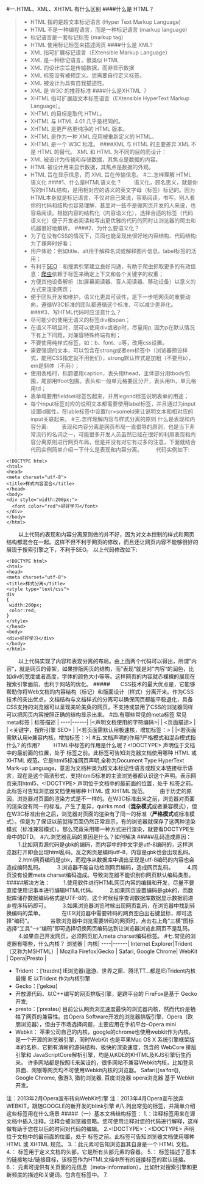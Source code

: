#一.HTML、XML、XHTML 有什么区别
####什么是 HTML？
> - HTML 指的是超文本标记语言 (Hyper Text Markup Language)
> - HTML 不是一种编程语言，而是一种标记语言 (markup language)
> - 标记语言是一套标记标签 (markup tag)
> - HTML 使用标记标签来描述网页
####什么是 XML?
> - XML 指可扩展标记语言（EXtensible Markup Language）
> - XML 是一种标记语言，很类似 HTML
> - XML 的设计宗旨是传输数据，而非显示数据
> - XML 标签没有被预定义。您需要自行定义标签。
> - XML 被设计为具有自我描述性。
> - XML 是 W3C 的推荐标准
####什么是XHTML ？
> - XHTML 指可扩展超文本标签语言（EXtensible HyperText Markup Language）。
> - XHTML 的目标是取代 HTML。
> - XHTML 与 HTML 4.01 几乎是相同的。
> - XHTML 是更严格更纯净的 HTML 版本。
> - XHTML 是作为一种 XML 应用被重新定义的 HTML。
> - XHTML 是一个 W3C 标准。
####XML 与 HTML 的主要差异
XML 不是 HTML 的替代。
XML 和 HTML 为不同的目的而设计：
   > - XML 被设计为传输和存储数据，其焦点是数据的内容。
   > - HTML 被设计用来显示数据，其焦点是数据的外观。
   > - HTML 旨在显示信息，而 XML 旨在传输信息。
#二.怎样理解 HTML 语义化
####1、什么是HTML语义化？
  语义化，顾名思义，就是你写的HTML结构，是用相对应的语义的英文字母（标签）标记的。因为HTML本身就是标记语言，不仅对自己来说，容易阅读，书写。别人看你的代码和结构也容易理解，甚至对一些不是做网页开发的人来说，也容易阅读。根据内容的结构化（内容语义化），选择合适的标签（代码语义化）便于开发者阅读和写出更优雅的代码的同时让浏览器的爬虫和机器很好地解析。
####2、为什么要语义化？
> - 为了在没有CSS的情况下，页面也能呈现出很好地内容结构、代码结构:为了裸奔时好看；
> - 用户体验：例如title、alt用于解释名词或解释图片信息、label标签的活用；
> - 有利于[SEO](http://baike.baidu.com/view/1047.htm)：和搜索引擎建立良好沟通，有助于爬虫抓取更多的有效信息：[爬虫](http://baike.baidu.com/view/998403.htm)依赖于标签来确定上下文和各个关键字的权重；
> - 方便其他设备解析（如屏幕阅读器、盲人阅读器、移动设备）以意义的方式来渲染网页；
> - 便于团队开发和维护，语义化更具可读性，是下一步吧网页的重要动向，遵循W3C标准的团队都遵循这个标准，可以减少差异化。
####3、写HTML代码时应注意什么？
> - 尽可能少的使用无语义的标签div和span；
> - 在语义不明显时，既可以使用div或者p时，尽量用p, 因为p在默认情况下有上下间距，对兼容特殊终端有利；
> - 不要使用纯样式标签，如：b、font、u等，改用css设置。
> - 需要强调的文本，可以包含在strong或者em标签中（浏览器预设样式，能用CSS指定就不用他们），strong默认样式是加粗（不要用b），em是斜体（不用i）；
> - 使用表格时，标题要用caption，表头用thead，主体部分用tbody包围，尾部用tfoot包围。表头和一般单元格要区分开，表头用th，单元格用td；
> - 表单域要用fieldset标签包起来，并用legend标签说明表单的用途；
> - 每个input标签对应的说明文本都需要使用label标签，并且通过为input设置id属性，在lable标签中设置for=someld来让说明文本和相对应的input关联起来。
#三.怎样理解内容与样式分离的原则
什么是表现和内容分离: 
        表现和内容分离是网页布局一直倡导的原则，也是当下非常流行的名词之一，可能很多开发人员虽然已经在很好的利用表现和内容分离原则进行网页布局，但是并没有对它有过多的注意，下面就结合代码实例简单介绍一下什么是表现和内容分离。
        代码实例如下:
```
<!DOCTYPE html>
<html>
<head>
<meta charset="utf-8">
<title>样式内容混合</title>
</head> 
<body> 
<div style="width:200px;">
  <font color="red">好好学习</font>
</div> 
</body> 
</html>
 ```
        以上代码的表现和内容分离原则做的并不好，因为对文本控制的样式和网页结构都混合在一起。这样不但不利于网页的修改，而且还让网页内容不能够很好的展现于搜索引擎之下，不利于SEO。
以上代码修改如下:
 ```
<!DOCTYPE html>
<html>
<head>
<meta charset="utf-8">
<title>样式分离</title>
<style type="text/css"> 
div 
{ 
  width:200px; 
  color:red; 
}  
</style> 
</head> 
<body> 
<div>好好学习</div> 
</body> 
</html>
``` 
        以上代码实现了内容和表现分离的布局。由上面两个代码可以得出，所谓”内容“，就是网页的骨架，如果排版网页的结构，而”表现“就是对”内容“的润色，比如div的宽度或者高度，字体的颜色大小等等。这样网页的内容就赤裸裸的展现在搜索引擎面前，也利于网站的优化。
#####       CSS技术的最大优点是，它能够帮助你将Web文档的内容结构（标记）和版面设计（样式）分离开来。作为CSS技术的突出优点，文档结构与文档样式的分离可以确保网页都能平稳退化，具备CSS支持的浏览器可以呈现美轮美奂的网页，不支持或禁用了CSS的浏览器同样可以把网页内容按照正确的结构显示出来。
#四.有哪些常见的meta标签
常见meta标签 | 标签描述 | 
----|------|
<meta charset="utf-8">|<声明文档使用的字符编码>|
<meta http-equiv="description" content="网页描述">  | <页面描述> | 
<meta http-equiv="keywords" content="关键字1,关键字2,...">  | <关键字，搜所引擎 SEO> | 
<meta name="renderer" content="webkit">|<若页面需默认用极速核，增加标签：> | 
<meta name="renderer" content="ie-comp">|<若页面需默认用ie兼容内核，增加标签：>|
#五.文档声明的作用?严格模式和混杂模式指什么?<!doctype html> 的作用?
        HTML中<!DOCTYPE html>标签的作用是什么呢？<!DOCTYPE> 声明位于文档中的最前面的位置，处于 <html> 标签之前。此标签可告知浏览器文档使用哪种 HTML 或 XHTML 规范。它是html5标准网页声明,全称为Document Type HyperText Mark-up Language，意思为文档种类为超文本标记性语言或超文本链接标示语言，现在是这个简洁形式，支持html5标准的主流浏览器都认识这个声明。表示网页采用html5，<!DOCTYPE> 声明位于文档中的最前面的位置，处于 <html> 标签之前。此标签可告知浏览器文档使用哪种 HTML 或 XHTML 规范。
  由于历史的原因，浏览器对页面的渲染方式是不一样的。在W3C标准出来之前，浏览器对页面的渲染没有同一的标准，产生了差异，quirks mod（**混杂模式**或者兼容模式），但在W3C标准出台之后，浏览器对页面的渲染有了同一的标准（**严格模式**或标准模式）。但是为了保证以前就得页面仍然正常显示，有的浏览器就保存了这两种渲染模式（标准兼容模式）。那么究竟采用哪一种方式进行渲染，就要看DOCTYPE生命中的DTD。
#六.浏览器乱码的原因是什么？如何解决
#####乱码造成原因：
        1.比如网页源代码是gbk的编码，而内容中的中文字是utf-8编码的，这样浏览器打开即会出现html乱码。反之网页是编码utf-8，内容是gbk也会出现乱码。
        2.html网页编码是gbk，而程序从数据库中调出呈现是utf-8编码的内容也会造成编码乱码。
        3.浏览器不能自动检测网页编码，造成网页乱码。
        4.网页没有设置meta charset编码造成。导致浏览器不能识别你网页默认编码类型。
#####解决方法：
        1.使用软件进行HTML网页内容的编辑和开发，尽量不要直接使用记事本进行编辑HTML代码。
        2.如果网页设置编码是gbk的，而数据库储存数据编码格式是UTF-8的，这个时候程序查询数据库数据显示数据前进乡程序转码即可。
        3.如果浏览器浏览时候出现网页乱码，在浏览器中找到转换编码的菜单。
           在IE9浏览器中需要转码的网页空白出右键鼠标，即可选择“编码”。
           谷歌浏览器中浏览需要转码的网页时，点击右上角“三横”图标选择“工具”-->“编码”即可选择切换网页编码达到让浏览器浏览此网页不是乱码。
        4.如果自己开发网页，必须网页加入meta charset编码标签。
#七.常见的浏览器有哪些，什么内核？
浏览器 | 内核| 
----|------|
Internet Explorer|Trident（又称为MSHTML）|
Mozilla Firefox|Gecko | 
Safari, Google Chrome| WebKit | 
Opera|Presto | 
- Trident ：[ˈtraɪdnt] 
IE浏览器(遨游、世界之窗、腾讯TT…都是IE)Trident内核最慢 
IE 以Trident 作为内核引擎 
- Gecko：[ˈgekəʊ] 
- 开放源代码、以C++编写的网页排版引擎，是跨平台的 
FireFox是基于 Gecko 开发; 
- presto：[ˈprestəʊ] 
目前公认网页浏览速度最快的浏览器内核，然而代价是牺牲了网页的兼容性。由Opera Software开发的浏览器排版引擎，Opera（欧朋浏览器），但由于市场选择问题，主要应用在手机平台–Opera mini 
- Webkit： 
苹果公司自己的内核，google的chrome也使用webkit作为内核。 
是一个开源的浏览器引擎，同时WebKit 也是苹果Mac OS X 系统引擎框架版本的名称，它拥有清晰的源码结构、极快的渲染速度，包含的 WebCore 排版引擎和 JavaScriptCore解析引擎，均是从KDE的KHTML及KJS引擎衍生而来。 
许多网站都是按照IE来架设的，很多网站不兼容Webkit内核，比如登录界面、网银等网页均不可使用Webkit内核的浏览器。 
Safari([səˈfɑri]), Google Chrome, 傲游3, 猎豹浏览器, 百度浏览器 opera浏览器 基于 Webkit 开发。

注：2013年2月Opera宣布转向WebKit引擎 
注：2013年4月Opera宣布放弃WEBKIT，跟随GOOGLE的新开发的blink引擎
#八.列出常见的标签，并简单介绍这些标签用在什么场景
#####（一）基本文档结构标签：
1.<!--  -->：注释标签用来在源文档中插入注释。注释会被浏览器忽略。您可使用注释对您的代码进行解释，这样做有助于您在以后的时间对代码的编辑。
2.<!DOCTYPE>：<!DOCTYPE> 声明位于文档中的最前面的位置，处于 <html> 标签之前。此标签可告知浏览器文档使用哪种 HTML 或 XHTML 规范。
3.<html>：此元素可告知浏览器其自身是一个 HTML 文档。
4.<head>：<head> 标签用于定义文档的头部，它是所有头部元素的容器。
5.<base>： 标签描述了基本的链接地址/链接目标，该标签作为HTML文档中所有的链接标签的默认链接。
6.<meta>：<meta> 元素可提供有关页面的元信息（meta-information），比如针对搜索引擎和更新频度的描述和关键词。包含在<head>标签中。
7.<title>：<title> 元素可定义文档的标题。
8.<body>：body 元素定义文档的主体。body 元素包含文档的所有内容（比如文本、超链接、图像、表格和列表等等。）
#####（二）文本、字体、字号、线条、行控制、超链接、图像相关标签：
9.<b>：呈现粗体文本效果。
10.<i>：显示斜体文本效果。
11.<br ：可插入一个简单的换行符。
12.<font>：<font> 规定文本的字体、字体尺寸、字体颜色。
13.<h1> -- <h6>：<h1> - <h6> 标签可定义标题。<h1> 定义最大的标题。<h6> 定义最小的标题。
14.<center>：对其所包括的文本进行水平居中。
15.<a>：超连接
a)	<a> 标签可定义锚。锚 (anchor) 有两种用法：
i.	通过使用 href 属性，创建指向另外一个文档的链接（或超链接）
ii.	通过使用 name 或 id 属性，创建一个文档内部的书签（也就是说，可以创建指向文档片段的链接）
b)	<a> 元素最重要的属性是 href 属性，它指定链接的目标。
16.<img>：img 元素向网页中嵌入一幅图像。
17.<p>：<p> 标签定义段落。
18.<pre>：pre 元素可定义预格式化的文本。被包围在 pre 元素中的文本通常会保留空格和换行符。常见应用就是用来表示计算机的源代码。
19.<u>：<u> 标签可定义下划线文本。
20.<label>：<label> 标签为 input 元素定义标注（标记）。
21.<strong>...</strong>粗体字(强调)
22.<em>...</em>斜体字(强调)
23.<BLINK> 闪烁的文字
24.<BIG> 显示大字体
25.<CITE>...<CITE> 用于引经据典的文字
26.<CODE>...</CODE> 用于列出一段程序代码
#####（三）表单元素相关标签：
27.<form>：<form> 标签用于为用户输入创建 HTML 表单。
28.<input>：<input> 标签用于搜集用户信息。根据不同的 type 属性值，输入字段拥有很多种形式。输入字段可以是文本字段、复选框、掩码后的文本控件、单选按钮、按钮等等。
29.<select>：select 元素可创建单选或多选菜单。
30.<option>：option 元素定义下拉列表中的一个选项（一个条目）。option 元素位于 select 元素内部。
31.<textarea>：<textarea> 标签定义多行的文本输入控件。可以通过 cols 和 rows 属性来规定 textarea 的尺寸。
32.<button>：<button> 标签定义一个按钮。
33.<fieldset>：fieldset 元素可将表单内的相关元素分组。
34.<legend>：legend 元素为 fieldset 元素定义标题（caption）。
35.补充：
a)	客户端向服务端发送数据可以有两种方式：1. 使用表单<form>提交；2. 使用超链接传参数<a href=”xxx.jsp?username=james&age=22………”>多个参数全部用&号连接起来。
b)	<form action=”指定表单数据提交的处理地址”  method=”post/get”>
如：<form action=”……/login.jsp?username=james&age=22”> …. </form>
Method属性指定提交方式：post方式数据以暗文形式提交，即在浏览器地址栏上看不到提交的数据；get方式提交的数据在浏览器地址栏上可以看到，所以对敏感数据的提交都会选择post。
#####（四）表格相关标签：
36.<table>：<table> 标签定义 HTML 表格。
37.<thead>：<thead> 标签定义表格的表头。thead 元素应该与 tbody 和 tfoot 元素结合起来使用。
38.<tbody>：<tbody> 标签表格主体（正文）。tbody 元素应该与 thead 和 tfoot 元素结合起来使用。
39.<tfoot>：<tfoot> 标签定义表格的页脚（脚注或表注）。
40.<th>：定义表格内的表头单元格。
41.<tr>：<tr> 标签定义 HTML 表格中的行。<td>是列。
42.<td>：<td> 标签定义 HTML 表格中的标准单元格。
43.<caption>：caption 元素定义表格标题。caption 标签必须紧随 table 标签之后。您只能对每个表格定义一个标题。通常这个标题会被居中于表格之上。
#####（五）容器相关标签：DIV + CSS → JavaScript
44.<div>：标签可以把文档分割为独立的、不同的部分。<div> 是一个块级元素。这意味着它的内容自动地开始一个新行。
45.<span>：<span> 标签被用来组合文档中的行内元素。
#####（六）框架相关标签
46.<frameset>: frameset 元素可定义一个框架集。它被用来组织多个窗口（框架）。每个框架存有独立的文档。在其最简单的应用中，frameset 元素仅仅会规定在框架集中存在多少列或多少行。您必须使用 cols 或 rows 属性。
i.	<frameset cols="20%,*">左右分割,将左边框架分割大小为20%右边框架的大小浏览器会自动调整 
ii.	<frameset rows="20%,*">上下分割,将上面框架分割大小为20%下面框架的大小浏览器会自动调整
iii.	<frameset cols="20%,*,20%">分割左中右三个框架
47.<frame>: <frame> 标签定义 frameset 中的一个特定的窗口（框架）。
48.<iframe>：iframe 元素会创建包含另外一个文档的内联框架（即行内框架）。
#####（七）序号、列表标签：
49.<ul>：<ul> 标签定义无序列表。
50.<ol>：<ol> 标签定义有序列表。
51.<li>：<li> 标签定义列表项目。<li> 标签可用在有序列表 (<ol>) 和无序列表 (<ul>) 中。
52.<dl>：<dl> 标签定义了定义列表。
53.<dt>：<dt> 标签定义了定义列表中的项目。
54.<dd>: <dd>标签定义了定义列表中项目的描述。
#####（八）引入外部文件
55.<link>：<link> 标签定义文档与外部资源的关系。<link> 标签最常见的用途是链接样式表。
56.<style>：<style> 标签用于为 HTML 文档定义样式信息。
57.<script>：<script> 标签用于定义客户端脚本，比如 JavaScript。以通过 src 属性指向外部脚本文件。